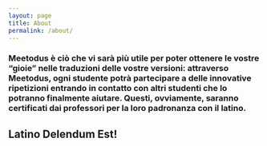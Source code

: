 ```yaml
---
layout: page
title: About
permalink: /about/
---
```


### Meetodus è ciò che vi sarà più utile per poter ottenere le vostre “gioie” nelle traduzioni delle vostre versioni: attraverso Meetodus, ogni studente potrà partecipare a delle innovative ripetizioni entrando in contatto con altri studenti che lo potranno finalmente aiutare. Questi, ovviamente, saranno certificati dai professori per la loro padronanza con il latino.

## Latino Delendum Est!
